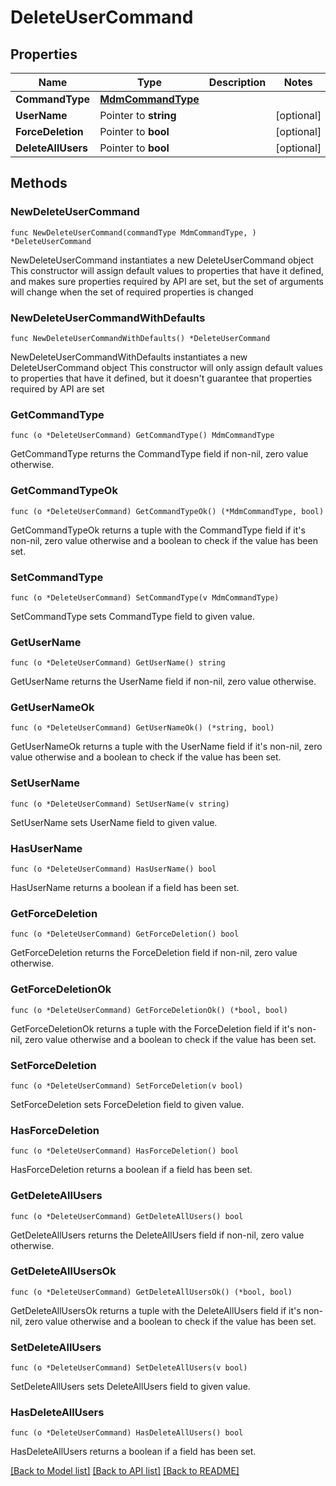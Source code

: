 # DeleteUserCommand

## Properties

Name | Type | Description | Notes
------------ | ------------- | ------------- | -------------
**CommandType** | [**MdmCommandType**](MdmCommandType.md) |  | 
**UserName** | Pointer to **string** |  | [optional] 
**ForceDeletion** | Pointer to **bool** |  | [optional] 
**DeleteAllUsers** | Pointer to **bool** |  | [optional] 

## Methods

### NewDeleteUserCommand

`func NewDeleteUserCommand(commandType MdmCommandType, ) *DeleteUserCommand`

NewDeleteUserCommand instantiates a new DeleteUserCommand object
This constructor will assign default values to properties that have it defined,
and makes sure properties required by API are set, but the set of arguments
will change when the set of required properties is changed

### NewDeleteUserCommandWithDefaults

`func NewDeleteUserCommandWithDefaults() *DeleteUserCommand`

NewDeleteUserCommandWithDefaults instantiates a new DeleteUserCommand object
This constructor will only assign default values to properties that have it defined,
but it doesn't guarantee that properties required by API are set

### GetCommandType

`func (o *DeleteUserCommand) GetCommandType() MdmCommandType`

GetCommandType returns the CommandType field if non-nil, zero value otherwise.

### GetCommandTypeOk

`func (o *DeleteUserCommand) GetCommandTypeOk() (*MdmCommandType, bool)`

GetCommandTypeOk returns a tuple with the CommandType field if it's non-nil, zero value otherwise
and a boolean to check if the value has been set.

### SetCommandType

`func (o *DeleteUserCommand) SetCommandType(v MdmCommandType)`

SetCommandType sets CommandType field to given value.


### GetUserName

`func (o *DeleteUserCommand) GetUserName() string`

GetUserName returns the UserName field if non-nil, zero value otherwise.

### GetUserNameOk

`func (o *DeleteUserCommand) GetUserNameOk() (*string, bool)`

GetUserNameOk returns a tuple with the UserName field if it's non-nil, zero value otherwise
and a boolean to check if the value has been set.

### SetUserName

`func (o *DeleteUserCommand) SetUserName(v string)`

SetUserName sets UserName field to given value.

### HasUserName

`func (o *DeleteUserCommand) HasUserName() bool`

HasUserName returns a boolean if a field has been set.

### GetForceDeletion

`func (o *DeleteUserCommand) GetForceDeletion() bool`

GetForceDeletion returns the ForceDeletion field if non-nil, zero value otherwise.

### GetForceDeletionOk

`func (o *DeleteUserCommand) GetForceDeletionOk() (*bool, bool)`

GetForceDeletionOk returns a tuple with the ForceDeletion field if it's non-nil, zero value otherwise
and a boolean to check if the value has been set.

### SetForceDeletion

`func (o *DeleteUserCommand) SetForceDeletion(v bool)`

SetForceDeletion sets ForceDeletion field to given value.

### HasForceDeletion

`func (o *DeleteUserCommand) HasForceDeletion() bool`

HasForceDeletion returns a boolean if a field has been set.

### GetDeleteAllUsers

`func (o *DeleteUserCommand) GetDeleteAllUsers() bool`

GetDeleteAllUsers returns the DeleteAllUsers field if non-nil, zero value otherwise.

### GetDeleteAllUsersOk

`func (o *DeleteUserCommand) GetDeleteAllUsersOk() (*bool, bool)`

GetDeleteAllUsersOk returns a tuple with the DeleteAllUsers field if it's non-nil, zero value otherwise
and a boolean to check if the value has been set.

### SetDeleteAllUsers

`func (o *DeleteUserCommand) SetDeleteAllUsers(v bool)`

SetDeleteAllUsers sets DeleteAllUsers field to given value.

### HasDeleteAllUsers

`func (o *DeleteUserCommand) HasDeleteAllUsers() bool`

HasDeleteAllUsers returns a boolean if a field has been set.


[[Back to Model list]](../README.md#documentation-for-models) [[Back to API list]](../README.md#documentation-for-api-endpoints) [[Back to README]](../README.md)


